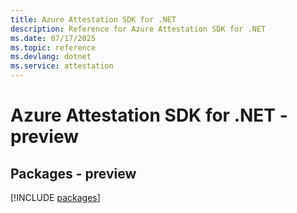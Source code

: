 ```yaml
---
title: Azure Attestation SDK for .NET
description: Reference for Azure Attestation SDK for .NET
ms.date: 07/17/2025
ms.topic: reference
ms.devlang: dotnet
ms.service: attestation
---
```

# Azure Attestation SDK for .NET - preview
## Packages - preview
[!INCLUDE [packages](attestation-index.md)]